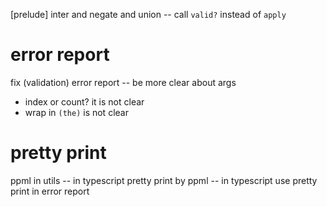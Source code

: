 [prelude] inter and negate and union -- call `valid?` instead of `apply`

# error report

fix (validation) error report -- be more clear about args

- index or count? it is not clear
- wrap in `(the)` is not clear

# pretty print

ppml in utils -- in typescript
pretty print by ppml -- in typescript
use pretty print in error report
